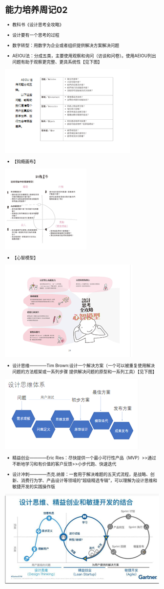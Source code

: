 # 能力培养周记02

- 教科书《设计思考全攻略》

- 设计要有一个思考的过程

- 数字转型：用数字为企业或者组织提供解决方案解决问题

- AEIOU法：分成五类，主要使用观察和询问（访谈和问卷）。使用AEIOU列出问题有助于观察更完整、更具系统性【见下图】

![AEIOU](https://github.com/Sparky-bt/Ability-_training_of_product_managers/blob/master/images/AEIOU.png)

- 【钩瘾画布】

![钩瘾画布](https://github.com/Sparky-bt/Ability-_training_of_product_managers/blob/master/images/%E9%92%A9%E7%98%BE%E7%94%BB%E5%B8%83.png)

- 【心智模型】

![心智模型](https://github.com/Sparky-bt/Ability-_training_of_product_managers/blob/master/images/%E5%BF%83%E6%99%BA%E6%A8%A1%E5%9E%8B.png)

- 设计思维————Tim Brown:设计一个解决方案（一个可以被重复使用解决问题的方法框架或一系列步骤 提供解决问题的原型和一系列工具）【见下图】

![设计思维体系](https://github.com/Sparky-bt/Ability-_training_of_product_managers/blob/master/images/%E8%AE%BE%E8%AE%A1%E6%80%9D%E7%BB%B4%E4%BD%93%E7%B3%BB.png)

- 精益创业————Eric Ries：尽快提供一个最小可行性产品（MVP）>>通过不断地学习和有价值的客户反馈>>小步代跑、快速迭代

- 设计冲刺————杰克.纳普：一套用于解决难题的五天式流程，是战略、创新、消费行为学、产品设计等领域的“超级精选专辑”，可以理解为设计思维和敏捷开发的实践操作版

![三环](https://github.com/Sparky-bt/Ability-_training_of_product_managers/blob/master/images/%E4%B8%89%E7%8E%AF.png)

